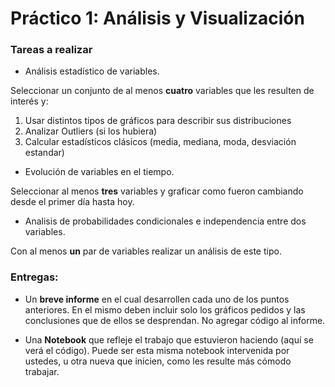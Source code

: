 # Práctico 1: Análisis y Visualización

### Tareas a realizar

+ Análisis estadístico de variables.

Seleccionar un conjunto de al menos **cuatro** variables que les resulten de interés y:

1.   Usar distintos tipos de gráficos para describir sus distribuciones
2.   Analizar Outliers (si los hubiera)
3.   Calcular estadísticos clásicos (media, mediana, moda, desviación estandar)

+ Evolución de variables en el tiempo.

Seleccionar al menos **tres** variables y graficar como fueron cambiando desde el primer día hasta hoy.

+ Analisis de probabilidades condicionales e independencia entre dos variables.

Con al menos **un** par de variables realizar un análisis de este tipo.

### Entregas:

+ Un **breve informe** en el cual desarrollen cada uno de los puntos anteriores. 
En el mismo deben incluir solo los gráficos pedidos y las conclusiones que de ellos se desprendan. No agregar código al informe. 

+ Una **Notebook** que refleje el trabajo que estuvieron haciendo (aquí se verá el código). 
Puede ser esta misma notebook intervenida por ustedes, u otra nueva que inicien, como les resulte más cómodo trabajar.
